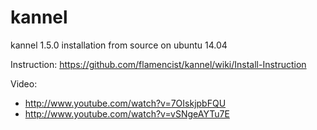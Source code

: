 # kannel
kannel 1.5.0 installation from source on ubuntu 14.04

Instruction: https://github.com/flamencist/kannel/wiki/Install-Instruction

Video: 

- http://www.youtube.com/watch?v=7OIskjpbFQU
- http://www.youtube.com/watch?v=vSNgeAYTu7E
